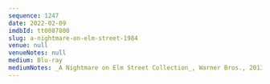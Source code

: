 ```yaml
---
sequence: 1247
date: 2022-02-09
imdbId: tt0087800
slug: a-nightmare-on-elm-street-1984
venue: null
venueNotes: null
medium: Blu-ray
mediumNotes: _A Nightmare on Elm Street Collection_, Warner Bros., 2013
---
```

